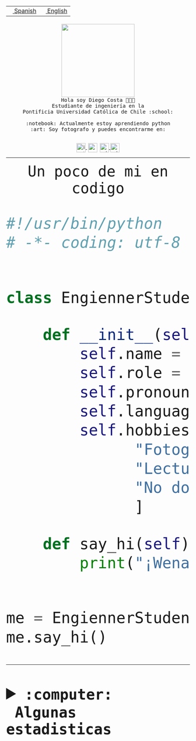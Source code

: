 <table border="0"  align="right">
 <tr><td><a href="README.md"><img src="https://upload.wikimedia.org/wikipedia/commons/thumb/8/89/Bandera_de_Espa%C3%B1a.svg/1200px-Bandera_de_Espa%C3%B1a.svg.png" height="10"> Spanish</a></td>
 <td><a href="README.en.md"><img src="https://upload.wikimedia.org/wikipedia/commons/a/a4/Flag_of_the_United_States.svg" height="10"> English</a></td></tr>
</table><br><br><br>


<p align="center">
  <img src="https://github.com/diegocostares/diegocostares/blob/main/Images/aaa2.gif?raw=true" height="200px" weight="200px">
  <br><samp>
    Hola soy Diego Costa 👨🏻‍💻<br>
    Estudiante de ingeniería en la <br>
    Pontificia Universidad Católica de Chile :school:<br>
  <br>
    :notebook: Actualmente estoy aprendiendo python <br>
    :art: Soy fotografo y puedes encontrarme en: <br>
  <br></samp>
  
</p>

<p align="center">
   <a href="https://instagram.com/diegocosta_no" target="blank">
    <img 
    align="center" src="https://cdn.jsdelivr.net/npm/simple-icons@3.0.1/icons/instagram.svg" alt="instagram" height="25px" width="25px" />
  </a>
  <a style="border: 3px solid; color: white;"href="https://t.me/diegocosta_no" target="blank">
  <img
  align="center" alt="Telegram" width="25px" src="https://icons-for-free.com/iconfiles/png/512/Telegram-1324888767380505522.png" />
</a>
<a href="https://api.whatsapp.com/send?phone=56971897835&text=Hola!" target="blank">
  <img
  align="center" alt="wtsp" width="25px" src="https://img.icons8.com/pastel-glyph/2x/whatsapp--v2.png" />
</a>
<a href="https://www.linkedin.com/in/diego-costa-786249213/" target="blank">
  <img
  align="center" alt="wtsp" width="25px" src="https://img.icons8.com/metro/452/linkedin.png" />
</a>

  </a>
</p>

---


<p align="center"><font size="25"><samp>Un poco de mi en codigo</samp></front></p>


```python
#!/usr/bin/python
# -*- coding: utf-8 -*-


class EngiennerStudent:

    def __init__(self):
        self.name = "Diego Costa"
        self.role = "Estudiante"
        self.pronouns = "he/him"
        self.language_spoken = ["es_CL", "en_US"]
        self.hobbies = [
              "Fotografia",
              "Lectura",
              "No dormir",
              ]

    def say_hi(self):
        print("¡Wena mundo!")


me = EngiennerStudent()
me.say_hi()
```
---
<details>
  <summary><b><samp>:computer: &nbsp;Algunas estadisticas</samp></b></summary>
  <br/></p>

<!--START_SECTION:waka-->
![Code Time](http://img.shields.io/badge/Code%20Time-920%20hrs%2012%20mins-blue)

**Soy nocturno 🦉** 

```text
🌞 Mañana                 8 commits           ░░░░░░░░░░░░░░░░░░░░░░░░░   00.30 % 
🌆 Día                    817 commits         ████████░░░░░░░░░░░░░░░░░   30.56 % 
🌃 Tarde                  1166 commits        ███████████░░░░░░░░░░░░░░   43.62 % 
🌙 Noche                  682 commits         ██████░░░░░░░░░░░░░░░░░░░   25.51 % 
```
📅 **Soy más productivo los Martes** 

```text
Lunes                    406 commits         ████░░░░░░░░░░░░░░░░░░░░░   15.19 % 
Martes                   527 commits         █████░░░░░░░░░░░░░░░░░░░░   19.72 % 
Miércoles                340 commits         ███░░░░░░░░░░░░░░░░░░░░░░   12.72 % 
Jueves                   370 commits         ███░░░░░░░░░░░░░░░░░░░░░░   13.84 % 
Viernes                  419 commits         ████░░░░░░░░░░░░░░░░░░░░░   15.68 % 
Sábado                   218 commits         ██░░░░░░░░░░░░░░░░░░░░░░░   08.16 % 
Domingo                  393 commits         ████░░░░░░░░░░░░░░░░░░░░░   14.70 % 
```


📊 **Esta semana me dediqué a** 

```text
🐱‍💻 Proyectos: 
github-actions           8 hrs 56 mins       ███████░░░░░░░░░░░░░░░░░░   29.15 % 
2023-1-S4-Grupo2-Backend 7 hrs 42 mins       ██████░░░░░░░░░░░░░░░░░░░   25.13 % 
2023-1-S4-Grupo2-IA      5 hrs 54 mins       █████░░░░░░░░░░░░░░░░░░░░   19.24 % 
private-test             3 hrs 35 mins       ███░░░░░░░░░░░░░░░░░░░░░░   11.72 % 
2023-1-S4-Grupo2-Frontend56 mins             █░░░░░░░░░░░░░░░░░░░░░░░░   03.07 % 
```


 Last Updated on 13/05/2023 16:22:57 UTC
<!--END_SECTION:waka-->
  
  

<p align="center"> <img src="https://github-readme-stats.vercel.app/api?username=diegocostares&show_icons=true&theme=ayu-mirage" alt="abhisheknaiidu" /></p>
 
</details>
